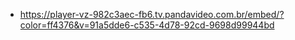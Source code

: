 - https://player-vz-982c3aec-fb6.tv.pandavideo.com.br/embed/?color=ff4376&v=91a5dde6-c535-4d78-92cd-9698d99944bd